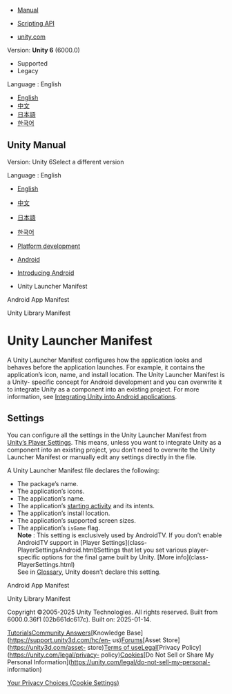 [](https://docs.unity3d.com)

  * [Manual](../Manual/index.html)
  * [Scripting API](../ScriptReference/index.html)

  * [unity.com](https://unity.com/)

Version: **Unity 6** (6000.0)

  * Supported
  * Legacy

Language : English

  * [English](/Manual/android-launcher-manifest.html)
  * [中文](/cn/current/Manual/android-launcher-manifest.html)
  * [日本語](/ja/current/Manual/android-launcher-manifest.html)
  * [한국어](/kr/current/Manual/android-launcher-manifest.html)

[](https://docs.unity3d.com)

## Unity Manual

Version: Unity 6Select a different version

Language : English

  * [English](/Manual/android-launcher-manifest.html)
  * [中文](/cn/current/Manual/android-launcher-manifest.html)
  * [日本語](/ja/current/Manual/android-launcher-manifest.html)
  * [한국어](/kr/current/Manual/android-launcher-manifest.html)

  * [Platform development ](PlatformSpecific.html)
  * [Android](android.html)
  * [Introducing Android](android-introducing.html)
  * Unity Launcher Manifest

[](android-manifest.html)

Android App Manifest

[](android-library-manifest.html)

Unity Library Manifest

# Unity Launcher Manifest

A Unity Launcher Manifest configures how the application looks and behaves
before the application launches. For example, it contains the application’s
icon, name, and install location. The Unity Launcher Manifest is a Unity-
specific concept for Android development and you can overwrite it to integrate
Unity as a component into an existing project. For more information, see
[Integrating Unity into Android applications](UnityasaLibrary-Android.html).

## Settings

You can configure all the settings in the Unity Launcher Manifest from
[Unity’s Player Settings](class-PlayerSettingsAndroid.html). This means,
unless you want to integrate Unity as a component into an existing project,
you don’t need to overwrite the Unity Launcher Manifest or manually edit any
settings directly in the file.

A Unity Launcher Manifest file declares the following:

  * The package’s name.
  * The application’s icons.
  * The application’s name.
  * The application’s [starting activity](https://developer.android.com/guide/components/activities/intro-activities) and its intents.
  * The application’s install location.
  * The application’s supported screen sizes.
  * The application’s `isGame` flag.  
**Note** : This setting is exclusively used by AndroidTV. If you don’t enable
AndroidTV support in [Player Settings](class-
PlayerSettingsAndroid.html)Settings that let you set various player-specific
options for the final game built by Unity. [More info](class-
PlayerSettings.html)  
See in [Glossary](Glossary.html#PlayerSettings), Unity doesn’t declare this
setting.

[](android-manifest.html)

Android App Manifest

[](android-library-manifest.html)

Unity Library Manifest

Copyright ©2005-2025 Unity Technologies. All rights reserved. Built from
6000.0.36f1 (02b661dc617c). Built on: 2025-01-14.

[Tutorials](https://learn.unity.com/)[Community
Answers](https://answers.unity3d.com)[Knowledge
Base](https://support.unity3d.com/hc/en-
us)[Forums](https://forum.unity3d.com)[Asset Store](https://unity3d.com/asset-
store)[Terms of
use](https://docs.unity3d.com/Manual/TermsOfUse.html)[Legal](https://unity.com/legal)[Privacy
Policy](https://unity.com/legal/privacy-
policy)[Cookies](https://unity.com/legal/cookie-policy)[Do Not Sell or Share
My Personal Information](https://unity.com/legal/do-not-sell-my-personal-
information)

[Your Privacy Choices (Cookie Settings)](javascript:void\(0\);)

